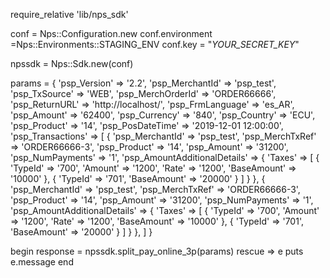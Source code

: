 require_relative 'lib/nps_sdk'

conf = Nps::Configuration.new
conf.environment =Nps::Environments::STAGING_ENV
conf.key = "_YOUR_SECRET_KEY_"

npssdk = Nps::Sdk.new(conf)

params = {
    'psp_Version' => '2.2',
    'psp_MerchantId' => 'psp_test',
    'psp_TxSource' => 'WEB',
    'psp_MerchOrderId' => 'ORDER66666',
    'psp_ReturnURL' => 'http://localhost/',
    'psp_FrmLanguage' => 'es_AR',
    'psp_Amount' => '62400',
    'psp_Currency' => '840',
    'psp_Country' => 'ECU',
    'psp_Product' => '14',
    'psp_PosDateTime' => '2019-12-01 12:00:00',
    'psp_Transactions'  => [
        {
            'psp_MerchantId' => 'psp_test',
            'psp_MerchTxRef' => 'ORDER66666-3',
            'psp_Product' => '14',
            'psp_Amount' => '31200',
            'psp_NumPayments' => '1',
            'psp_AmountAdditionalDetails'  => {
                'Taxes'  => [
                    {
                        'TypeId' => '700',
                        'Amount' => '1200',
                        'Rate' => '1200',
                        'BaseAmount' => '10000'
                    },
                    {
                        'TypeId' => '701',
                        'BaseAmount' => '20000'
                    }
                ]
                    }
        },
        {
            'psp_MerchantId' => 'psp_test',
            'psp_MerchTxRef' => 'ORDER66666-3',
            'psp_Product' => '14',
            'psp_Amount' => '31200',
            'psp_NumPayments' => '1',
            'psp_AmountAdditionalDetails'  => {
                'Taxes'  => [
                    {
                        'TypeId' => '700',
                        'Amount' => '1200',
                        'Rate' => '1200',
                        'BaseAmount' => '10000'
                    },
                    {
                        'TypeId' => '701',
                        'BaseAmount' => '20000'
                    }
                ]
                    }
        },
    ]
}

begin 
    response = npssdk.split_pay_online_3p(params) 
rescue => e 
    puts e.message 
end 
